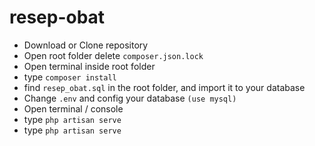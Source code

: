 # resep-obat
 
- Download or Clone repository
- Open root folder delete `composer.json.lock`
- Open terminal inside root folder
- type `composer install`
- find `resep_obat.sql` in the root folder, and import it to your database
- Change `.env` and config your database `(use mysql)`
- Open terminal / console
- type `php artisan serve`
- type `php artisan serve`
